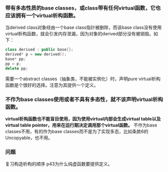 ### 带有多态性质的base classes，或class带有任何virtual函数，它也应该拥有一个virtual析构函数。
当derived class对象经由一个base class指针被删除，而该base class没有使用virtual析构函数，就会引发内存泄漏，因为对象的derived部分没有被销毁。如下：
```c++
class derived : public base{};
derived* p = new derived();
base* pp;
pp = p;
delete pp;
```
需要一个abstract classes（抽象类，不能被实例化）时，声明pure virtual析构函数是个很好的选择。注意为其提供一个定义。
### 不作为base classes使用或者不具有多态性，就不该声明virtual析构函数。
**virtual析构函数也不能盲目使用，因为使用virtual内部会生成virtual table以及virtual table pointer，用来在运行期决定调用那个virtual函数。**
不作为base classes不用，有的作为base classes而不是为了实现多态，比如条款6的Uncopyable，也不用。
### 问题
复习构造析构的顺序
p43为什么纯虚函数要提供定义。